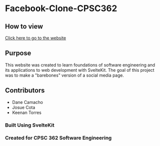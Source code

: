# Facebook-Clone-CPSC362

## How to view

[Click here to go to the website](https://facebook-clone-cpsc-362.vercel.app/)

## Purpose
This website was created to learn foundations of software engineering and its applications to web development with SvelteKit.
The goal of this project was to make a "barebones" version of a social media page. 

## Contributors
* Dane Camacho
* Josue Cota
* Keenan Torres

### Built Using SvelteKit

### Created for CPSC 362 Software Engineering
